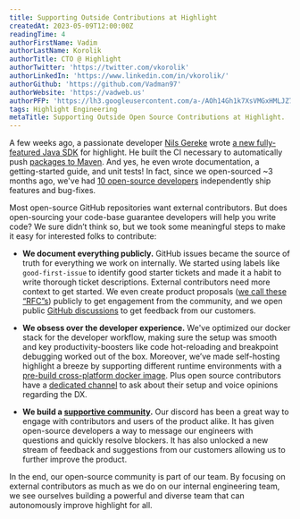 ```yaml
---
title: Supporting Outside Contributions at Highlight
createdAt: 2023-05-09T12:00:00Z
readingTime: 4
authorFirstName: Vadim
authorLastName: Korolik
authorTitle: CTO @ Highlight 
authorTwitter: 'https://twitter.com/vkorolik'
authorLinkedIn: 'https://www.linkedin.com/in/vkorolik/'
authorGithub: 'https://github.com/Vadman97'
authorWebsite: 'https://vadweb.us'
authorPFP: 'https://lh3.googleusercontent.com/a-/AOh14Gh1k7XsVMGxHMLJZ7qesyddqn1y4EKjfbodEYiY=s96-c'
tags: Highlight Engineering
metaTitle: Supporting Outside Open Source Contributions at Highlight.
---
```


A few weeks ago, a passionate developer [Nils Gereke](https://github.com/NgLoader) wrote [a new fully-featured Java SDK](https://github.com/highlight/highlight/pull/4812) for highlight. He built the CI necessary to automatically push [packages to Maven](https://mvnrepository.com/artifact/io.highlight/highlight-sdk/latest). And yes, he even wrote documentation, a getting-started guide, and unit tests! In fact, since we open-sourced ~3 months ago, we've had [10 open-source developers](https://github.com/highlight/highlight/graphs/contributors) independently ship features and bug-fixes.

Most open-source GitHub repositories want external contributors. But does open-sourcing your code-base guarantee developers will help you write code? We sure didn’t think so, but we took some meaningful steps to make it easy for interested folks to contribute:

- **We document everything publicly.** GitHub issues became the source of truth for everything we work on internally. We started using labels like `good-first-issue` to identify good starter tickets and made it a habit to write thorough ticket descriptions. External contributors need more context to get started.
   We even create product proposals ([we call these “RFC”s](https://github.com/highlight/highlight/tree/main/internal-docs/rfcs)) publicly to get engagement from the community, and we open public [GitHub discussions](https://github.com/highlight/highlight/discussions) to get feedback from our customers.

- **We obsess over the developer experience.** We've optimized our docker stack for the developer workflow, making sure the setup was smooth and key productivity-boosters like code hot-reloading and breakpoint debugging worked out of the box. Moreover, we’ve made self-hosting highlight a breeze by supporting different runtime environments with a [pre-build cross-platform docker image](https://www.highlight.io/docs/getting-started/self-host/self-hosted-hobby-guide). Plus open source contributors have a [dedicated channel](https://discord.com/channels/1026884757667188757/1067576228674011136) to ask about their setup and voice opinions regarding the DX.

- **We build a [supportive community](https://highlight.io/community).** Our discord has been a great way to engage with contributors and users of the product alike. It has given open-source developers a way to message our engineers with questions and quickly resolve blockers. It has also unlocked a new stream of feedback and suggestions from our customers allowing us to further improve the product.

In the end, our open-source community is part of our team. By focusing on external contributors as much as we do on our internal engineering team, we see ourselves building a powerful and diverse team that can autonomously improve highlight for all.
